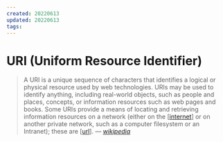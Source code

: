 ```yaml
---
created: 20220613
updated: 20220613
tags:
---
```


# URI (Uniform Resource Identifier)

> A URI is a unique sequence of characters that identifies a logical or physical resource used by web technologies. URIs may be used to identify anything, including real-world objects, such as people and places, concepts, or information resources such as web pages and books. Some URIs provide a means of locating and retrieving information resources on a network (either on the [[internet]] or on another private network, such as a computer filesystem or an Intranet); these are [[url]].
> &mdash; <cite>[wikipedia][1]</cite>

[1]: https://en.wikipedia.org/wiki/Uniform_Resource_Identifier

[//begin]: # "Autogenerated link references for markdown compatibility"
[internet]: internet "internet"
[url]: url "URL (Uniform Resource Locator)"
[//end]: # "Autogenerated link references"
